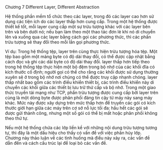 Chương 7 Different Layer, Different Abstraction

Hệ thống phần mềm tổ chức theo các layer, trong đó các layer cao hơn sử dụng các tiện ích do các layer thấp hơn cung cấp. Trong một hệ thống được thiết kế tốt, mỗi layer cung cấp một sự trừu tượng khác với các layer bên trên và bên dưới nó; nếu bạn làm theo một thao tác đơn lẻ khi nó di chuyển lên và xuống qua các layer bằng cách gọi các phương thức, thì các phần trừu tượng sẽ thay đổi theo mỗi lần gọi phương thức.

Ví dụ: Trong hệ thống tệp, layer trên cùng thực hiện trừu tượng hóa tệp. Một tệp bao gồm một mảng byte có độ dài thay đổi, có thể được cập nhật bằng cách đọc và ghi các dải byte có độ dài thay đổi. layer thấp hơn tiếp theo trong hệ thống tệp thực hiện một bộ đệm trong bộ nhớ của các khối đĩa có kích thước cố định; người gọi có thể cho rằng các khối được sử dụng thường xuyên sẽ ở trong bộ nhớ nơi chúng có thể được truy cập nhanh chóng. layer thấp nhất bao gồm các trình điều khiển thiết bị, các trình điều khiển này di chuyển các khối giữa các thiết bị lưu trữ thứ cấp và bộ nhớ. Trong một giao thức truyền tải mạng như TCP, phần trừu tượng được cung cấp bởi layer trên cùng là một dòng byte được phân phối đáng tin cậy từ máy này sang máy khác. Mức này được xây dựng trên mức thấp hơn để truyền các gói có kích thước giới hạn giữa các máy trên cơ sở nỗ lực tối đa: hầu hết các gói sẽ được gửi thành công, nhưng một số gói có thể bị mất hoặc phân phối không theo thứ tự.

Nếu một hệ thống chứa các lớp liền kề với những nội dung trừu tượng tương tự, thì đây là một dấu hiệu cho thấy có vấn đề với việc phân hủy lớp. Chương này thảo luận về các tình huống mà điều này xảy ra, các vấn đề dẫn đến và cách cấu trúc lại để loại bỏ các vấn đề.